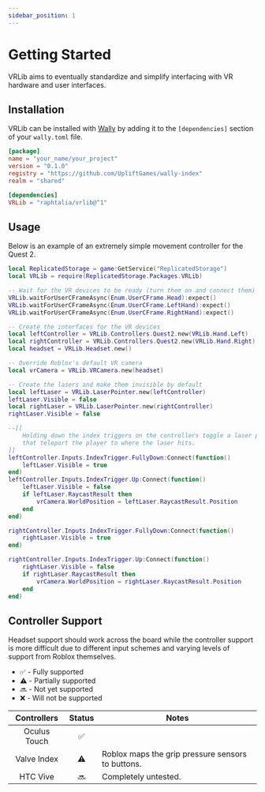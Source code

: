 ```yaml
---
sidebar_position: 1
---
```


# Getting Started

VRLib aims to eventually standardize and simplify interfacing with VR hardware and user interfaces.

## Installation

VRLib can be installed with [Wally](https://wally.run) by adding it to the `[dependencies]` section of your
`wally.toml` file.

```toml
[package]
name = "your_name/your_project"
version = "0.1.0"
registry = "https://github.com/UpliftGames/wally-index"
realm = "shared"

[dependencies]
VRLib = "raphtalia/vrlib@^1"
```

## Usage

Below is an example of an extremely simple movement controller for the Quest 2.

```lua
local ReplicatedStorage = game:GetService("ReplicatedStorage")
local VRLib = require(ReplicatedStorage.Packages.VRLib)

-- Wait for the VR devices to be ready (turn them on and connect them)
VRLib.waitForUserCFrameAsync(Enum.UserCFrame.Head):expect()
VRLib.waitForUserCFrameAsync(Enum.UserCFrame.LeftHand):expect()
VRLib.waitForUserCFrameAsync(Enum.UserCFrame.RightHand):expect()

-- Create the interfaces for the VR devices
local leftController = VRLib.Controllers.Quest2.new(VRLib.Hand.Left)
local rightController = VRLib.Controllers.Quest2.new(VRLib.Hand.Right)
local headset = VRLib.Headset.new()

-- Override Roblox's default VR camera
local vrCamera = VRLib.VRCamera.new(headset)

-- Create the lasers and make them invisible by default
local leftLaser = VRLib.LaserPointer.new(leftController)
leftLaser.Visible = false
local rightLaser = VRLib.LaserPointer.new(rightController)
rightLaser.Visible = false

--[[
    Holding down the index triggers on the controllers toggle a laser pointer
    that teleport the player to where the laser hits.
]]
leftController.Inputs.IndexTrigger.FullyDown:Connect(function()
    leftLaser.Visible = true
end)
leftController.Inputs.IndexTrigger.Up:Connect(function()
    leftLaser.Visible = false
    if leftLaser.RaycastResult then
        vrCamera.WorldPosition = leftLaser.RaycastResult.Position
    end
end)

rightController.Inputs.IndexTrigger.FullyDown:Connect(function()
    rightLaser.Visible = true
end)

rightController.Inputs.IndexTrigger.Up:Connect(function()
    rightLaser.Visible = false
    if rightLaser.RaycastResult then
        vrCamera.WorldPosition = rightLaser.RaycastResult.Position
    end
end)
```

## Controller Support

Headset support should work across the board while the controller support is more difficult due to different input schemes and varying levels of support from Roblox themselves.

-   :white_check_mark: - Fully supported
-   :warning: - Partially supported
-   :soon: - Not yet supported
-   :x: - Will not be supported

| Controllers  |       Status       | Notes                                             |
| :----------: | :----------------: | ------------------------------------------------- |
| Oculus Touch | :white_check_mark: |                                                   |
| Valve Index  |     :warning:      | Roblox maps the grip pressure sensors to buttons. |
|   HTC Vive   |       :soon:       | Completely untested.                              |
